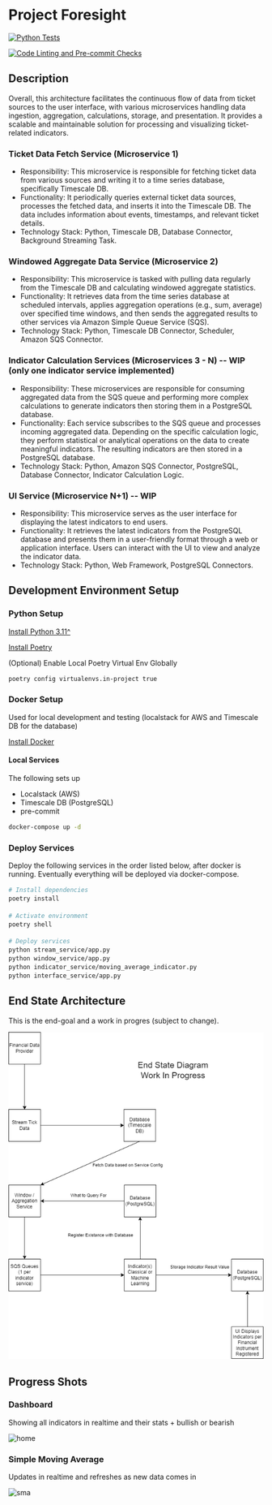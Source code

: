 # Project Foresight

[![Python Tests](https://github.com/awhipp/project-foresight/actions/workflows/python_tests.yml/badge.svg)](https://github.com/awhipp/project-foresight/actions/workflows/python_tests.yml)

[![Code Linting and Pre-commit Checks](https://github.com/awhipp/project-foresight/actions/workflows/precommit_checks.yml/badge.svg)](https://github.com/awhipp/project-foresight/actions/workflows/precommit_checks.yml)

## Description

Overall, this architecture facilitates the continuous flow of data from ticket sources to the user interface, with various microservices handling data ingestion, aggregation, calculations, storage, and presentation. It provides a scalable and maintainable solution for processing and visualizing ticket-related indicators.

### Ticket Data Fetch Service (Microservice 1)

- Responsibility: This microservice is responsible for fetching ticket data from various sources and writing it to a time series database, specifically Timescale DB.
- Functionality: It periodically queries external ticket data sources, processes the fetched data, and inserts it into the Timescale DB. The data includes information about events, timestamps, and relevant ticket details.
- Technology Stack: Python, Timescale DB, Database Connector, Background Streaming Task.

### Windowed Aggregate Data Service (Microservice 2)

- Responsibility: This microservice is tasked with pulling data regularly from the Timescale DB and calculating windowed aggregate statistics.
- Functionality: It retrieves data from the time series database at scheduled intervals, applies aggregation operations (e.g., sum, average) over specified time windows, and then sends the aggregated results to other services via Amazon Simple Queue Service (SQS).
- Technology Stack: Python, Timescale DB Connector, Scheduler, Amazon SQS Connector.

### Indicator Calculation Services (Microservices 3 - N) -- WIP (only one indicator service implemented)

- Responsibility: These microservices are responsible for consuming aggregated data from the SQS queue and performing more complex calculations to generate indicators then storing them in a PostgreSQL database.
- Functionality: Each service subscribes to the SQS queue and processes incoming aggregated data. Depending on the specific calculation logic, they perform statistical or analytical operations on the data to create meaningful indicators. The resulting indicators are then stored in a PostgreSQL database.
- Technology Stack: Python, Amazon SQS Connector, PostgreSQL, Database Connector, Indicator Calculation Logic.

### UI Service (Microservice N+1) -- WIP

- Responsibility: This microservice serves as the user interface for displaying the latest indicators to end users.
- Functionality: It retrieves the latest indicators from the PostgreSQL database and presents them in a user-friendly format through a web or application interface. Users can interact with the UI to view and analyze the indicator data.
- Technology Stack: Python, Web Framework, PostgreSQL Connectors.

## Development Environment Setup

### Python Setup

[Install Python 3.11^](https://www.python.org/downloads/release/python-3112/)

[Install Poetry](https://python-poetry.org/docs/#installation)

(Optional) Enable Local Poetry Virtual Env Globally

```bash
poetry config virtualenvs.in-project true
```

### Docker Setup

Used for local development and testing (localstack for AWS and Timescale DB for the database)

[Install Docker](https://docs.docker.com/get-docker/)

#### Local Services

The following sets up

- Localstack (AWS)
- Timescale DB (PostgreSQL)
- pre-commit

```bash
docker-compose up -d
```

### Deploy Services

Deploy the following services in the order listed below, after docker is running. Eventually everything will be deployed via docker-compose.

```bash
# Install dependencies
poetry install

# Activate environment
poetry shell

# Deploy services
python stream_service/app.py
python window_service/app.py
python indicator_service/moving_average_indicator.py
python interface_service/app.py
```

## End State Architecture

This is the end-goal and a work in progres (subject to change).

![Architecture Diagram](./diagram/end_state.png)

## Progress Shots

### Dashboard

Showing all indicators in realtime and their stats + bullish or bearish

![home](https://github.com/awhipp/project-foresight/assets/6343174/cff3a732-c2b0-4268-978f-46c100d29aa6)

### Simple Moving Average

Updates in realtime and refreshes as new data comes in

![sma](https://github.com/awhipp/project-foresight/assets/6343174/8a9017db-3ff4-450a-aee7-78c4f54617d7)
